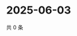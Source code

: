 # 2025-06-03

共 0 条

<!-- BEGIN ZHIHUQUESTIONS -->
<!-- 最后更新时间 Tue Jun 03 2025 20:22:13 GMT+0800 (China Standard Time) -->

<!-- END ZHIHUQUESTIONS -->
